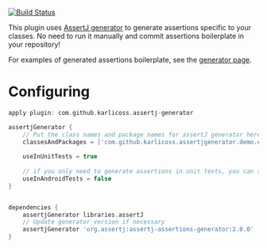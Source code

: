 [![Build Status](https://travis-ci.org/karlicoss/assertj-generator-android.svg?branch=master)](https://travis-ci.org/karlicoss/assertj-generator-android)

This plugin uses [AssertJ generator](http://joel-costigliola.github.io/assertj/assertj-assertions-generator.html) to generate assertions specific to
your classes. No need to run it manually and commit assertions boilerplate in your repository!

For examples of generated assertions boilerplate, see the [generator page](http://joel-costigliola.github.io/assertj/assertj-assertions-generator.html).

# Configuring

```groovy
apply plugin: com.github.karlicoss.assertj-generator

assertjGenerator {
    // Put the class names and package names for assertJ generator here
    classesAndPackages = ['com.github.karlicoss.assertjgenerator.demo.entities']
    
    useInUnitTests = true
    
    // if you only need to generate assertions in unit tests, you can set this flag  
    useInAndroidTests = false
}


dependencies {
    assertjGenerator libraries.assertJ
    // Update generator version if necessary
    assertjGenerator 'org.assertj:assertj-assertions-generator:2.0.0'
}

```
